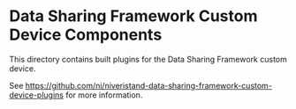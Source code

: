 # Data Sharing Framework Custom Device Components

This directory contains built plugins for the Data Sharing Framework custom device.

See https://github.com/ni/niveristand-data-sharing-framework-custom-device-plugins for more information.